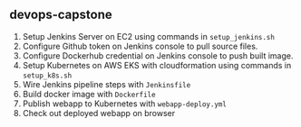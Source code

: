 ## devops-capstone

1. Setup Jenkins Server on EC2 using commands in `setup_jenkins.sh`
2. Configure Github token on Jenkins console to pull source files.
3. Configure Dockerhub credential on Jenkins console to push built image.  
4. Setup Kubernetes on AWS EKS with cloudformation using commands in `setup_k8s.sh`
5. Wire Jenkins pipeline steps with `Jenkinsfile`
6. Build docker image with `Dockerfile`
7. Publish webapp to Kubernetes with `webapp-deploy.yml`
8. Check out deployed webapp on browser
